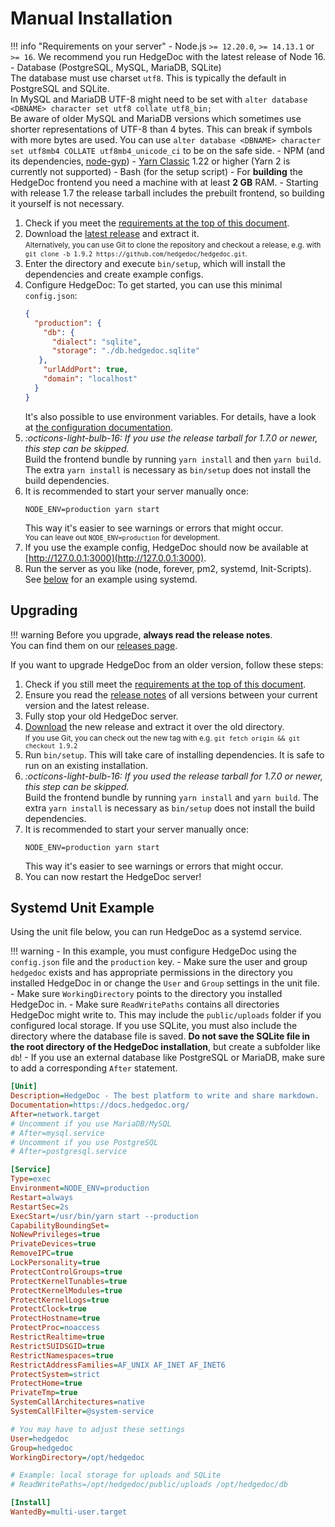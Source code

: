 # Manual Installation

!!! info "Requirements on your server"
    - Node.js `>= 12.20.0`, `>= 14.13.1` or `>= 16`. We recommend you run HedgeDoc with the latest release of Node 16.
    - Database (PostgreSQL, MySQL, MariaDB, SQLite)  
      The database must use charset `utf8`. This is typically the default in PostgreSQL and SQLite.  
      In MySQL and MariaDB UTF-8 might need to be set with `alter database <DBNAME> character set utf8 collate utf8_bin;`  
      Be aware of older MySQL and MariaDB versions which sometimes use shorter representations of UTF-8 than 4 bytes.
      This can break if symbols with more bytes are used.
      You can use `alter database <DBNAME> character set utf8mb4 COLLATE utf8mb4_unicode_ci` to be on the safe side.
    - NPM (and its dependencies, [node-gyp](https://github.com/nodejs/node-gyp#installation))
    - [Yarn Classic](https://classic.yarnpkg.com) 1.22 or higher (Yarn 2 is currently not supported)
    - Bash (for the setup script)
    - For **building** the HedgeDoc frontend you need a machine with at least **2 GB** RAM.
      - Starting with release 1.7 the release tarball includes the prebuilt frontend, so building it yourself is not necessary.

1. Check if you meet the [requirements at the top of this document](#manual-installation).
2. Download the [latest release](https://hedgedoc.org/latest-release/) and extract it.  
   <small>Alternatively, you can use Git to clone the repository and checkout a release, e.g. with `git clone -b 1.9.2 https://github.com/hedgedoc/hedgedoc.git`.</small>
3. Enter the directory and execute `bin/setup`, which will install the dependencies and create example configs.
4. Configure HedgeDoc: To get started, you can use this minimal `config.json`:
   ```json
   {
     "production": {
       "db": {
         "dialect": "sqlite",
         "storage": "./db.hedgedoc.sqlite"
      },
       "urlAddPort": true,
       "domain": "localhost"
     }
   }
   ```
   It's also possible to use environment variables.
   For details, have a look at [the configuration documentation](../configuration.md).
5. *:octicons-light-bulb-16: If you use the release tarball for 1.7.0 or newer, this step can be skipped.*  
   Build the frontend bundle by running `yarn install` and then `yarn build`. The extra `yarn install` is necessary as `bin/setup` does not install the build dependencies.
6. It is recommended to start your server manually once:  
   ```shell
   NODE_ENV=production yarn start
   ```
   This way it's easier to see warnings or errors that might occur.  
   <small>You can leave out `NODE_ENV=production` for development.</small>  
7. If you use the example config, HedgeDoc should now be available at [http://127.0.0.1:3000](http://127.0.0.1:3000).
8. Run the server as you like (node, forever, pm2, systemd, Init-Scripts).  
   See [below](#systemd-unit-example) for an example using systemd.

## Upgrading

!!! warning
    Before you upgrade, **always read the release notes**.  
    You can find them on our [releases page](https://hedgedoc.org/releases/).

If you want to upgrade HedgeDoc from an older version, follow these steps:

1. Check if you still meet the [requirements at the top of this document](#requirements-on-your-server).
2. Ensure you read the [release notes](https://hedgedoc.org/releases/) of all versions between your current version
   and the latest release.
2. Fully stop your old HedgeDoc server.
3. [Download](https://hedgedoc.org/latest-release/) the new release and extract it over the old directory.  
   <small>If you use Git, you can check out the new tag with e.g. `git fetch origin && git checkout 1.9.2`</small>
5. Run `bin/setup`. This will take care of installing dependencies. It is safe to run on an existing installation.
6. *:octicons-light-bulb-16: If you used the release tarball for 1.7.0 or newer, this step can be skipped.*  
   Build the frontend bundle by running `yarn install` and `yarn build`. The extra `yarn install` is necessary as `bin/setup` does not install the       build dependencies.
7. It is recommended to start your server manually once:
   ```shell
   NODE_ENV=production yarn start
   ```
   This way it's easier to see warnings or errors that might occur.
8. You can now restart the HedgeDoc server!

## Systemd Unit Example
Using the unit file below, you can run HedgeDoc as a systemd service.

!!! warning
    - In this example, you must configure HedgeDoc using the `config.json` file and the 
    `production` key.
    - Make sure the user and group `hedgedoc` exists and has appropriate permissions in the
    directory you installed HedgeDoc in or change the `User` and `Group` settings in the unit
    file.
    - Make sure `WorkingDirectory` points to the directory you installed HedgeDoc in.
    - Make sure `ReadWritePaths` contains all directories HedgeDoc might write to. This may
    include the `public/uploads` folder if you configured local storage. If you use SQLite, you
    must also include the directory where the database file is saved. **Do not save the SQLite
    file in the root directory of the HedgeDoc installation**, but create a subfolder like `db`!
    - If you use an external database like PostgreSQL or MariaDB, make sure to add a corresponding
    `After` statement.

```ini
[Unit]
Description=HedgeDoc - The best platform to write and share markdown.
Documentation=https://docs.hedgedoc.org/
After=network.target
# Uncomment if you use MariaDB/MySQL
# After=mysql.service
# Uncomment if you use PostgreSQL
# After=postgresql.service

[Service]
Type=exec
Environment=NODE_ENV=production
Restart=always
RestartSec=2s
ExecStart=/usr/bin/yarn start --production
CapabilityBoundingSet=
NoNewPrivileges=true
PrivateDevices=true
RemoveIPC=true
LockPersonality=true
ProtectControlGroups=true
ProtectKernelTunables=true
ProtectKernelModules=true
ProtectKernelLogs=true
ProtectClock=true
ProtectHostname=true
ProtectProc=noaccess
RestrictRealtime=true
RestrictSUIDSGID=true
RestrictNamespaces=true
RestrictAddressFamilies=AF_UNIX AF_INET AF_INET6
ProtectSystem=strict
ProtectHome=true
PrivateTmp=true
SystemCallArchitectures=native
SystemCallFilter=@system-service

# You may have to adjust these settings
User=hedgedoc
Group=hedgedoc
WorkingDirectory=/opt/hedgedoc

# Example: local storage for uploads and SQLite
# ReadWritePaths=/opt/hedgedoc/public/uploads /opt/hedgedoc/db

[Install]
WantedBy=multi-user.target
```
